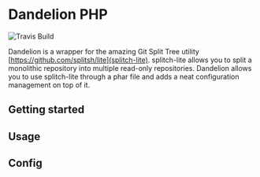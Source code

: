 # Dandelion PHP

![Travis Build](https://travis-ci.org/dandelionphp/dandelion.svg?branch=master, "")

Dandelion is a wrapper for the amazing Git Split Tree utility [https://github.com/splitsh/lite](splitch-lite). splitch-lite allows you to split a monolithic repository into multiple read-only repositories. Dandelion allows you to use splitch-lite through a phar file and adds a neat configuration management on top of it.

## Getting started


## Usage


## Config
